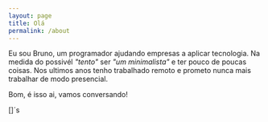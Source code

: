 ```yaml
---
layout: page
title: Olá
permalink: /about
---
```


Eu sou Bruno, um programador ajudando empresas a aplicar tecnologia.
Na medida do possivél *"tento"* ser *"um minimalista"* e ter pouco de poucas coisas.
Nos ultimos anos tenho trabalhado remoto e prometo nunca mais trabalhar de modo presencial.

Bom, é isso ai, vamos conversando!

[]´s